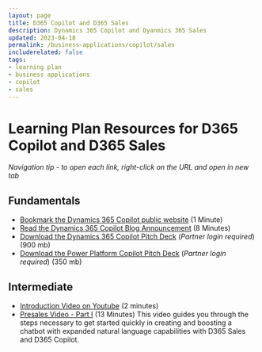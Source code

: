 ```yaml
---
layout: page
title: D365 Copilot and D365 Sales 
description: Dynamics 365 Copilot and Dyanmics 365 Sales
updated: 2023-04-18
permalink: /business-applications/copilot/sales
includerelated: false
tags:
- learning plan
- business applications
- copilot
- sales
---
```


# Learning Plan Resources for D365 Copilot and D365 Sales

*Navigation tip - to open each link, right-click on the URL and open in new tab*

## **Fundamentals** 

* [Bookmark the Dynamics 365 Copilot public website](https://www.microsoft.com/en-us/ai/dynamics-365-ai?rtc=1/) (1 Minute)
* [Read the Dynamics 365 Copilot Blog Announcement](https://cloudblogs.microsoft.com/dynamics365/bdm/2023/03/06/introducing-microsoft-dynamics-365-copilot-bringing-next-generation-ai-to-every-line-of-business/) (8 Minutes)
* [Download the Dynamics 365 Copilot Pitch Deck](https://transform.microsoft.com/download?assetname=assets/Business%20Applications%20AI%20Seller%20Pitch%20Deck.pptx&download=1) (*Partner login required*) (900 mb)
* [Download the Power Platform Copilot Pitch Deck](https://transform.microsoft.com/modernwork/download?assetname=assets%2FLow%20Code%20%2B%20AI%20Pitch%20Deck.pptx&download=1) (*Partner login required*) (350 mb)

## **Intermediate** 

* [Introduction Video on Youtube](https://www.youtube.com/watch?v=PAKYggQAlnc) (2 minutes)
* [Presales Video - Part I](https://msuspartners.eventbuilder.com/event/72462?source=D365Copilot) (13 Minutes)
This video guides you through the steps necessary to get started quickly in creating and boosting a chatbot with expanded natural language capabilities with D365 Sales and D365 Copilot.
